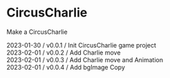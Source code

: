 # CircusCharlie
Make a CircusCharlie

2023-01-30 / v0.0.1 / Init CircusCharlie game project   
2023-02-01 / v0.0.2 / Add Charlie move    
2023-02-01 / v0.0.3 / Add Charlie move and Animation    
2023-02-01 / v0.0.4 / Add bgImage Copy    